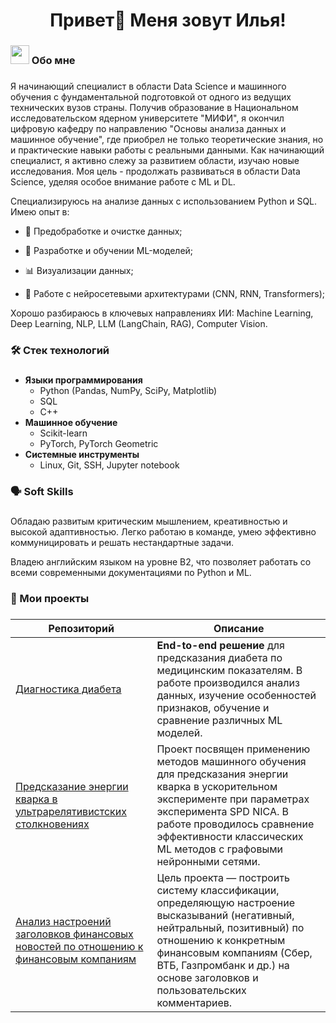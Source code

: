 ###

<h1 align="center">Привет👋 Меня зовут Илья!</h1>

###

###

<h3 align="left"><img src="https://emojis.slackmojis.com/emojis/images/1531849430/4246/blob-sunglasses.gif?1531849430" width="30"/> Обо мне</h3>

###

<p align="left">Я начинающий специалист в области Data Science и машинного обучения с фундаментальной подготовкой от одного из ведущих технических вузов страны. Получив образование в Национальном исследовательском ядерном университете "МИФИ", я окончил цифровую кафедру по направлению "Основы анализа данных и машинное обучение", где приобрел не только теоретические знания, но и практические навыки работы с реальными данными. Как начинающий специалист, я активно слежу за развитием области, изучаю новые исследования. Моя цель - продолжать развиваться в области Data Science, уделяя особое внимание работе с ML и DL. 

Специализируюсь на анализе данных с использованием Python и SQL. Имею опыт в:

- 🧹 Предобработке и очистке данных;

- 🤖 Разработке и обучении ML-моделей;

- 📊 Визуализации данных;

- 🧠 Работе с нейросетевыми архитектурами (CNN, RNN, Transformers);

Хорошо разбираюсь в ключевых направлениях ИИ: Machine Learning, Deep Learning, NLP, LLM (LangChain, RAG), Computer Vision. </p>

###

<h3 align="left"> 🛠 Стек технологий</h3>

###

- **Языки программирования**  
  - Python (Pandas, NumPy, SciPy, Matplotlib)  
  - SQL  
  - C++  
- **Машинное обучение**  
  - Scikit-learn  
  - PyTorch, PyTorch Geometric
- **Системные инструменты**  
  - Linux, Git, SSH, Jupyter notebook

###

<h3 align="left"> 🗣️ Soft Skills</h3>

###

Обладаю развитым критическим мышлением, креативностью и высокой адаптивностью. Легко работаю в команде, умею эффективно коммуницировать и решать нестандартные задачи.

Владею английским языком на уровне B2, что позволяет работать со всеми современными документациями по Python и ML.

###

<h3 align="left"> 🚀 Мои проекты</h3>

###

| Репозиторий | Описание |
|-------------|----------|
| [Диагностика диабета](https://github.com/IliaLapushanskyy/Diagnosis-of-diabetes) | **End-to-end решение** для предсказания диабета по медицинским показателям. В работе производился анализ данных, изучение особенностей признаков, обучение и сравнение различных ML моделей. |
| [Предсказание энергии кварка в ультрарелятивистских столкновениях](https://github.com/IliaLapushanskyy/Predict_quark_energy) | Проект посвящен применению методов машинного обучения для предсказания энергии кварка в ускорительном эксперименте при параметрах эксперимента SPD NICA. В работе проводилось сравнение эффективности классических ML методов с графовыми нейронными сетями. |
| [Анализ настроений заголовков финансовых новостей по отношению к финансовым компаниям](https://github.com/IliaLapushanskyy/Sentiment_headlines_analysis) | Цель проекта — построить систему классификации, определяющую настроение высказываний (негативный, нейтральный, позитивный) по отношению к конкретным финансовым компаниям (Сбер, ВТБ, Газпромбанк и др.) на основе заголовков и пользовательских комментариев. |

